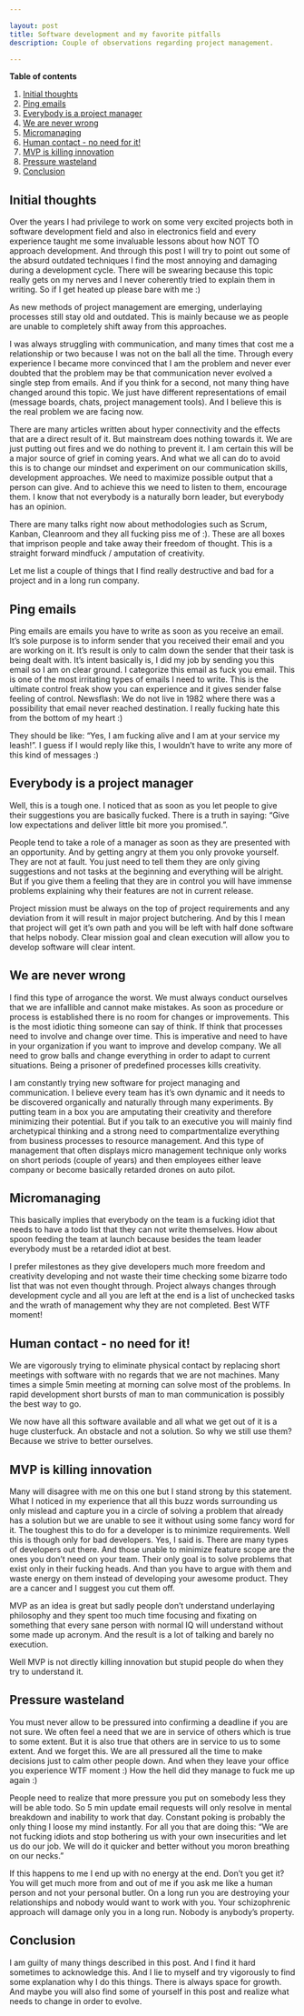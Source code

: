 ```yaml
---

layout: post
title: Software development and my favorite pitfalls
description: Couple of observations regarding project management.

---
```


**Table of contents**

1. [Initial thoughts](#initial-thoughts)
2. [Ping emails](#ping-emails)
3. [Everybody is a project manager](#everybody-is-a-project-manager)
4. [We are never wrong](#we-are-never-wrong)
5. [Micromanaging](#micromanaging)
6. [Human contact - no need for it!](#human-contact---no-need-for-it)
7. [MVP is killing innovation](#mvp-is-killing-innovation)
8. [Pressure wasteland](#pressure-wasteland)
9. [Conclusion](#conclusion)

## Initial thoughts

Over the years I had privilege to work on some very excited projects both in software development field and also in electronics field and every experience taught me some invaluable lessons about how NOT TO approach development. And through this post I will try to point out some of the absurd outdated techniques I find the most annoying and damaging during a development cycle. There will be swearing because this topic really gets on my nerves and I never coherently tried to explain them in writing. So if I get heated up please bare with me :)

As new methods of project management are emerging, underlaying processes still stay old and outdated. This is mainly because we as people are unable to completely shift away from this approaches.

I was always struggling with communication, and many times that cost me a relationship or two because I was not on the ball all the time. Through every experience I became more convinced that I am the problem and never ever doubted that the problem may be that communication never evolved a single step from emails. And if you think for a second, not many thing have changed around this topic. We just have different representations of email (message boards, chats, project management tools). And I believe this is the real problem we are facing now.

There are many articles written about hyper connectivity and the effects that are a direct result of it. But mainstream does nothing towards it. We are just putting out fires and we do nothing to prevent it. I am certain this will be a major source of grief in coming years. And what we all can do to avoid this is to change our mindset and experiment on our communication skills, development approaches. We need to maximize possible output that a person can give. And to achieve this we need to listen to them, encourage them. I know that not everybody is a naturally born leader, but everybody has an opinion.

There are many talks right now about methodologies such as Scrum, Kanban, Cleanroom and they all fucking piss me of :). These are all boxes that imprison people and take away their freedom of thought. This is a straight forward mindfuck / amputation of creativity.

Let me list a couple of things that I find really destructive and bad for a project and in a long run company.

## Ping emails

Ping emails are emails you have to write as soon as you receive an email. It’s sole purpose is to inform sender that you received their email and you are working on it. It’s result is only to calm down the sender that their task is being dealt with. It’s intent basically is, I did my job by sending you this email so I am on clear ground. I categorize this email as fuck you email. This is one of the most irritating types of emails I need to write. This is the ultimate control freak show you can experience and it gives sender false feeling of control. Newsflash: We do not live in 1982 where there was a possibility that email never reached destination. I really fucking hate this from the bottom of my heart :)

They should be like: “Yes, I am fucking alive and I am at your service my leash!”. I guess if I would reply like this, I wouldn’t have to write any more of this kind of messages :)

## Everybody is a project manager

Well, this is a tough one. I noticed that as soon as you let people to give their suggestions you are basically fucked. There is a truth in saying: “Give low expectations and deliver little bit more you promised.”.

People tend to take a role of a manager as soon as they are presented with an opportunity. And by getting angry at them you only provoke yourself. They are not at fault. You just need to tell them they are only giving suggestions and not tasks at the beginning and everything will be alright. But if you give them a feeling that they are in control you will have immense problems explaining why their features are not in current release.

Project mission must be always on the top of project requirements and any deviation from it will result in major project butchering. And by this I mean that project will get it’s own path and you will be left with half done software that helps nobody. Clear mission goal and clean execution will allow you to develop software will clear intent.

## We are never wrong

I find this type of arrogance the worst. We must always conduct ourselves that we are infallible and cannot make mistakes. As soon as procedure or process is established there is no room for changes or improvements. This is the most idiotic thing someone can say of think. If think that processes need to involve and change over time. This is imperative and need to have in your organization if you want to improve and develop company. We all need to grow balls and change everything in order to adapt to current situations. Being a prisoner of predefined processes kills creativity.

I am constantly trying new software for project managing and communication. I believe every team has it’s own dynamic and it needs to be discovered organically and naturally through many experiments. By putting team in a box you are amputating their creativity and therefore minimizing their potential. But if you talk to an executive you will mainly find archetypical thinking and a strong need to compartmentalize everything from business processes to resource management. And this type of management that often displays micro management technique only works on short periods (couple of years) and then employees either leave company or become basically retarded drones on auto pilot.

## Micromanaging

This basically implies that everybody on the team is a fucking idiot that needs to have a todo list that they can not write themselves. How about spoon feeding the team at launch because besides the team leader everybody must be a retarded idiot at best.

I prefer milestones as they give developers much more freedom and creativity developing and not waste their time checking some bizarre todo list that was not even thought through. Project always changes through development cycle and all you are left at the end is a list of unchecked tasks and the wrath of management why they are not completed. Best WTF moment!

## Human contact - no need for it!

We are vigorously trying to eliminate physical contact by replacing short meetings with software with no regards that we are not machines. Many times a simple 5min meeting at morning can solve most of the problems. In rapid development short bursts of man to man communication is possibly the best way to go.

We now have all this software available and all what we get out of it is a huge clusterfuck. An obstacle and not a solution. So why we still use them? Because we strive to better ourselves.

## MVP is killing innovation

Many will disagree with me on this one but I stand strong by this statement. What I noticed in my experience that all this buzz words surrounding us only mislead and capture you in a circle of solving a problem that already has a solution but we are unable to see it without using some fancy word for it. The toughest this to do for a developer is to minimize requirements. Well this is though only for bad developers. Yes, I said is. There are many types of developers out there. And those unable to minimize feature scope are the ones you don’t need on your team. Their only goal is to solve problems that exist only in their fucking heads. And than you have to argue with them and waste energy on them instead of developing your awesome product. They are a cancer and I suggest you cut them off.

MVP as an idea is great but sadly people don’t understand underlaying philosophy and they spent too much time focusing and fixating on something that every sane person with normal IQ will understand without some made up acronym. And the result is a lot of talking and barely no execution.

Well MVP is not directly killing innovation but stupid people do when they try to understand it.

## Pressure wasteland

You must never allow to be pressured into confirming a deadline if you are not sure. We often feel a need that we are in service of others which is true to some extent. But it is also true that others are in service to us to some extent. And we forget this. We are all pressured all the time to make decisions just to calm other people down. And when they leave your office you experience WTF moment :) How the hell did they manage to fuck me up again :)

People need to realize that more pressure you put on somebody less they will be able todo. So 5 min update email requests will only resolve in mental breakdown and inability to work that day. Constant poking is probably the only thing I loose my mind instantly. For all you that are doing this: “We are not fucking idiots and stop bothering us with your own insecurities and let us do our job. We will do it quicker and better without you moron breathing on our necks.”

If this happens to me I end up with no energy at the end. Don’t you get it? You will get much more from and out of me if you ask me like a human person and not your personal butler. On a long run you are destroying your relationships and nobody would want to work with you. Your schizophrenic approach will damage only you in a long run. Nobody is anybody’s property.

## Conclusion

I am guilty of many things described in this post. And I find it hard sometimes to acknowledge this. And I lie to myself and try vigorously to find some explanation why I do this things. There is always space for growth. And maybe you will also find some of yourself in this post and realize what needs to change in order to evolve.
